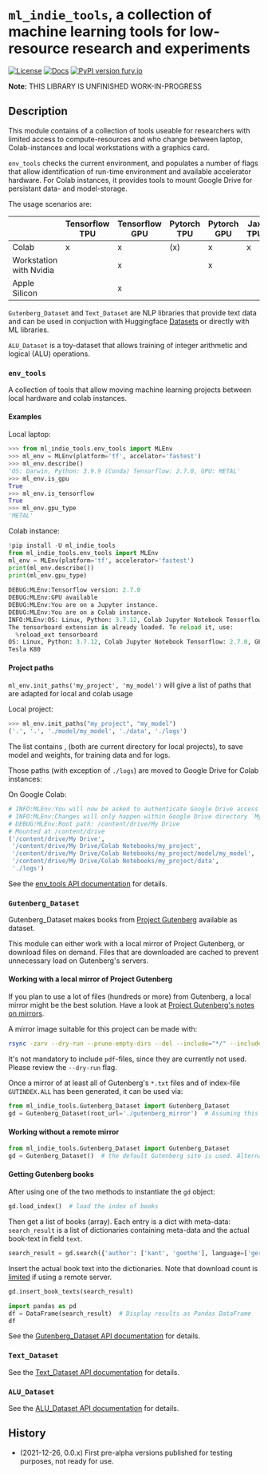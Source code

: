 # `ml_indie_tools`, a collection of machine learning tools for low-resource research and experiments

[![License](http://img.shields.io/badge/license-MIT-brightgreen.svg?style=flat)](LICENSE)
[![Docs](https://img.shields.io/badge/docs-stable-blue.svg)](https://domschl.github.io/ml-indie-tools/index.html)
[![PyPI version fury.io](https://badge.fury.io/py/ml-indie-tools.svg)](https://pypi.python.org/pypi/ml-indie-tools/)

**Note:** THIS LIBRARY IS UNFINISHED WORK-IN-PROGRESS

## Description

This module contains of a collection of tools useable for researchers with limited access to compute-resources and
who change between laptop, Colab-instances and local workstations with a graphics card.

`env_tools` checks the current environment, and populates a number of flags that allow identification of run-time
environment and available accelerator hardware. For Colab instances, it provides tools to mount Google Drive for
persistant data- and model-storage.

The usage scenarios are:

|                          | Tensorflow TPU | Tensorflow GPU | Pytorch TPU | Pytorch GPU | Jax TPU | Jax GPU |
| ------------------------ | -------------- | -------------- | ----------- | ----------- | ------- | ------- |
| Colab                    | x              | x              | (x)         | x           | x       | x       |
| Workstation with Nvidia  |                | x              |             | x           |         | x       |
| Apple Silicon            |                | x              |             |             |         |         |

`Gutenberg_Dataset` and `Text_Dataset` are NLP libraries that provide text data and can be used in conjuction
with Huggingface [Datasets](https://huggingface.co/docs/datasets/) or directly with ML libraries.

`ALU_Dataset` is a toy-dataset that allows training of integer arithmetic and logical (ALU) operations.

### `env_tools`

A collection of tools that allow moving machine learning projects between local hardware and colab instances.

#### Examples

Local laptop:

```python
>>> from ml_indie_tools.env_tools import MLEnv
>>> ml_env = MLEnv(platform='tf', accelator='fastest')
>>> ml_env.describe()
'OS: Darwin, Python: 3.9.9 (Conda) Tensorflow: 2.7.0, GPU: METAL'
>>> ml_env.is_gpu
True
>>> ml_env.is_tensorflow
True
>>> ml_env.gpu_type
'METAL'
```

Colab instance:

```python
!pip install -U ml_indie_tools
from ml_indie_tools.env_tools import MLEnv
ml_env = MLEnv(platform='tf', accelerator='fastest')
print(ml_env.describe())
print(ml_env.gpu_type)
 
DEBUG:MLEnv:Tensorflow version: 2.7.0
DEBUG:MLEnv:GPU available
DEBUG:MLEnv:You are on a Jupyter instance.
DEBUG:MLEnv:You are on a Colab instance.
INFO:MLEnv:OS: Linux, Python: 3.7.12, Colab Jupyter Notebook Tensorflow: 2.7.0, GPU: Tesla K80
The tensorboard extension is already loaded. To reload it, use:
  %reload_ext tensorboard
OS: Linux, Python: 3.7.12, Colab Jupyter Notebook Tensorflow: 2.7.0, GPU: Tesla K80
Tesla K80
```

#### Project paths

`ml_env.init_paths('my_project', 'my_model')` will give a list of paths that are adapted for local and colab usage

Local project:

```python
>>> ml_env.init_paths("my_project", "my_model")
('.', '.', './model/my_model', './data', './logs')
```

The list contains <root-path>, <project-path> (both are current directory for local projects), <model-path> to save model and weights, <data-path> for
training data and <log-path> for logs.
  
Those paths (with exception of `./logs`) are moved to Google Drive for Colab instances: 

On Google Colab:

```python
# INFO:MLEnv:You will now be asked to authenticate Google Drive access in order to store training data (cache) and model state.
# INFO:MLEnv:Changes will only happen within Google Drive directory `My Drive/Colab Notebooks/ALU_Net`.
# DEBUG:MLEnv:Root path: /content/drive/My Drive
# Mounted at /content/drive
('/content/drive/My Drive',
 '/content/drive/My Drive/Colab Notebooks/my_project',
 '/content/drive/My Drive/Colab Notebooks/my_project/model/my_model',
 '/content/drive/My Drive/Colab Notebooks/my_project/data',
 './logs')
```
  
See the [env_tools API documentation](https://domschl.github.io/ml-indie-tools/_build/html/index.html#module-env_tools) for details.

### `Gutenberg_Dataset`

Gutenberg_Dataset makes books from [Project Gutenberg](https://www.gutenberg.org) available as dataset.

This module can either work with a local mirror of Project Gutenberg, or download files on demand.
Files that are downloaded are cached to prevent unnecessary load on Gutenberg's servers.

#### Working with a local mirror of Project Gutenberg

If you plan to use a lot of files (hundreds or more) from Gutenberg, a local mirror might be the best
solution. Have a look at [Project Gutenberg's notes on mirrors](https://www.gutenberg.org/help/mirroring.html).

A mirror image suitable for this project can be made with:

```bash
rsync -zarv --dry-run --prune-empty-dirs --del --include="*/" --include='*.'{txt,pdf,ALL} --exclude="*" aleph.gutenberg.org::gutenberg ./gutenberg_mirror
```

It's not mandatory to include `pdf`-files, since they are currently not used. Please review the `--dry-run` flag.

Once a mirror of at least all of Gutenberg's `*.txt` files and of index-file `GUTINDEX.ALL` has been generated, it can be used via:

```python
from ml_indie_tools.Gutenberg_Dataset import Gutenberg_Dataset
gd = Gutenberg_Dataset(root_url='./gutenberg_mirror')  # Assuming this is the file-path to the mirror image
```

#### Working without a remote mirror

```python
from ml_indie_tools.Gutenberg_Dataset import Gutenberg_Dataset
gd = Gutenberg_Dataset()  # the default Gutenberg site is used. Alternative specify a specific mirror with `root_url=http://...`.
```

#### Getting Gutenberg books

After using one of the two methods to instantiate the `gd` object:

```python
gd.load_index()  # load the index of books
```

Then get a list of books (array). Each entry is a dict with meta-data:
`search_result` is a list of dictionaries containing meta-data and the actual book-text in field `text`.

```python
search_result = gd.search({'author': ['kant', 'goethe'], language=['german', 'english']})
```

Insert the actual book text into the dictionaries. Note that download count is [limited](https://domschl.github.io/ml-indie-tools/_build/html/index.html#Gutenberg_Dataset.Gutenberg_Dataset.insert_book_texts) if using a remote server.

```python
gd.insert_book_texts(search_result)

import pandas as pd
df = DataFrame(search_result)  # Display results as Pandas DataFrame
df 
```
See the [Gutenberg_Dataset API documentation](https://domschl.github.io/ml-indie-tools/_build/html/index.html#module-Gutenberg_Dataset) for details.

### `Text_Dataset`

See the [Text_Dataset API documentation](https://domschl.github.io/ml-indie-tools/_build/html/index.html#module-Text_Dataset) for details.

### `ALU_Dataset`

See the [ALU_Dataset API documentation](https://domschl.github.io/ml-indie-tools/_build/html/index.html#module-ALU_Dataset) for details.

## History

* (2021-12-26, 0.0.x) First pre-alpha versions published for testing purposes, not ready for use.

